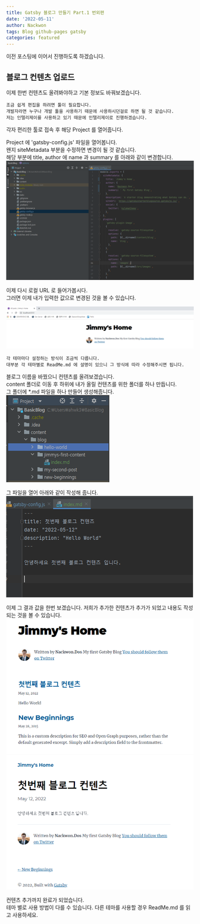```yaml
---
title: Gatsby 블로그 만들기 Part.1 번외편 
date: '2022-05-11'
author: Nackwon
tags: Blog github-pages gatsby
categories: featured
---
```


이전 포스팅에 이어서 진행하도록 하겠습니다.

## 블로그 컨텐츠 업로드

이제 한번 컨텐츠도 올려봐야하고 기본 정보도 바꿔보겠습니다.
  
    조금 쉽게 편집을 하려면 툴이 필요합니다.   
    개발자라면 누구나 개발 툴을 사용하기 때문에 사용하시던걸로 하면 될 것 같습니다.   
    저는 인텔리제이를 사용하고 있기 때문에 인텔리제이로 진행하겠습니다.   

각자 편리한 툴로 접속 후 해당 Project 를 열어줍니다.   

Project 에 'gatsby-config.js' 파일을 열어봅니다.   
왠지 siteMetadata 부분을 수정하면 변경이 될 것 같습니다.   
해당 부분에 title, author 에 name 과 summary 를 아래와 같이 변경합니다.
![img1.png](Blog-Gatsby02-Image/img1.png)

이제 다시 로컬 URL 로 들어가봅시다.   
그러면 이제 내가 입력한 값으로 변경된 것을 볼 수 있습니다.

![img1.png](Blog-Gatsby02-Image/img2.png)

    각 테마마다 설정하는 방식이 조금씩 다릅니다.   
    대부분 각 테마별로 ReadMe.md 에 설명이 있으니 그 방식에 따라 수정해주시면 됩니다. 

블로그 이름을 바꿨으니 컨텐츠를 올려보겠습니다.    
content 폴더로 이동 후 하위에 내가 올릴 컨텐츠를 위한 폴더를 하나 만듭니다.   
그 폴더에 *.md 파일을 하나 만들어 생성해줍니다.   
![img1.png](Blog-Gatsby02-Image/img3.png)
   
그 파일을 열어 아래와 같이 작성해 줍니다.
![img1.png](Blog-Gatsby02-Image/img4.png)

이제 그 결과 값을 한번 보겠습니다.
저희가 추가한 컨텐츠가 추가가 되었고 내용도 작성되는 것을 볼 수 있습니다.
![img1.png](Blog-Gatsby02-Image/img5.png)![img1.png](Blog-Gatsby02-Image/img6.png) 

컨텐츠 추가까지 완료가 되었습니다.  
테마 별로 사용 방법이 다를 수 있습니다. 다른 테마를 사용할 경우 ReadMe.md 를 읽고 사용하세요.

